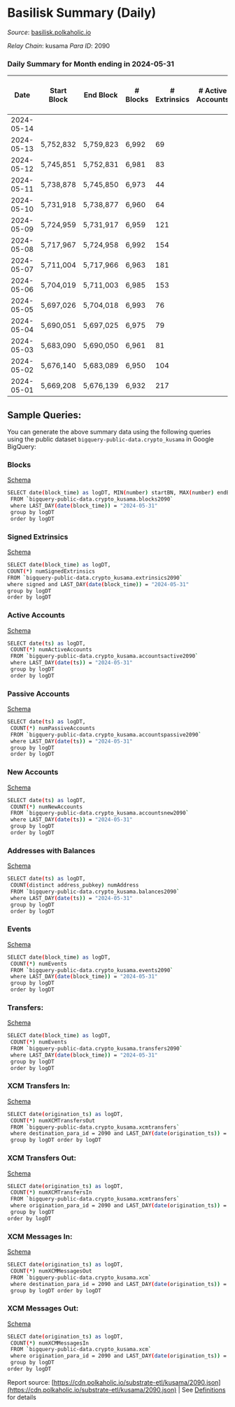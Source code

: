 # Basilisk Summary (Daily)

_Source_: [basilisk.polkaholic.io](https://basilisk.polkaholic.io)

*Relay Chain*: kusama
*Para ID*: 2090



### Daily Summary for Month ending in 2024-05-31


| Date    | Start Block | End Block | # Blocks | # Extrinsics | # Active Accounts | # Passive Accounts | # New Accounts | # Addresses | # Events  | # Transfers ($USD) | # XCM Transfers In ($USD) | # XCM Transfers Out ($USD) | # XCM In | # XCM Out | Issues |
|---------|-------------|-----------|----------|--------------|-------------------|--------------------|----------------|-------------|-----------|--------------------|---------------------------|----------------------------|----------|-----------|--------|
| 2024-05-14 |  |  |  |  |  |  |  |  |  |   |   |   |  |  |  |
| 2024-05-13 | 5,752,832 | 5,759,823 | 6,992 | 69 |  |  |  | 19,082 | 22,313 | 161 ($2,650.47) |   |   |  |  |  |
| 2024-05-12 | 5,745,851 | 5,752,831 | 6,981 | 83 |  |  |  | 19,082 | 22,388 | 126 ($3,838.76) |   |   |  |  |  |
| 2024-05-11 | 5,738,878 | 5,745,850 | 6,973 | 44 |  |  |  | 19,082 | 21,933 | 98 ($876.49) |   |   |  |  |  |
| 2024-05-10 | 5,731,918 | 5,738,877 | 6,960 | 64 |  |  |  | 19,082 | 22,066 | 110 ($5,331.70) |   |   |  |  |  |
| 2024-05-09 | 5,724,959 | 5,731,917 | 6,959 | 121 |  |  |  | 19,083 | 22,972 | 264 ($18,356.71) |   |   |  |  |  |
| 2024-05-08 | 5,717,967 | 5,724,958 | 6,992 | 154 |  |  |  | 19,081 | 23,986 | 439 ($26,369.22) |   |   |  |  |  |
| 2024-05-07 | 5,711,004 | 5,717,966 | 6,963 | 181 |  |  |  | 19,081 | 24,033 | 446 ($37,818.26) |   |   |  |  |  |
| 2024-05-06 | 5,704,019 | 5,711,003 | 6,985 | 153 |  |  |  | 19,079 | 23,513 | 309 ($22,006.86) |   |   |  |  |  |
| 2024-05-05 | 5,697,026 | 5,704,018 | 6,993 | 76 |  |  |  | 19,079 | 22,443 | 157 ($19,679.20) |   |   |  |  |  |
| 2024-05-04 | 5,690,051 | 5,697,025 | 6,975 | 79 |  |  |  | 19,075 | 22,506 | 188 ($4,343.36) |   |   |  |  |  |
| 2024-05-03 | 5,683,090 | 5,690,050 | 6,961 | 81 |  |  |  | 19,073 | 22,738 | 254 ($7,410.77) |   |   |  |  |  |
| 2024-05-02 | 5,676,140 | 5,683,089 | 6,950 | 104 |  |  |  | 19,072 | 22,876 | 272 ($12,061.89) |   |   |  |  |  |
| 2024-05-01 | 5,669,208 | 5,676,139 | 6,932 | 217 |  |  |  | 19,071 | 23,708 | 280 ($19,029.93) |   |   |  |  |  |

## Sample Queries:
You can generate the above summary data using the following queries using the public dataset `bigquery-public-data.crypto_kusama` in Google BigQuery:


### Blocks 

[Schema](https://github.com/colorfulnotion/substrate-etl/blob/main/schema/blocks.json)

```bash
SELECT date(block_time) as logDT, MIN(number) startBN, MAX(number) endBN, COUNT(*) numBlocks 
 FROM `bigquery-public-data.crypto_kusama.blocks2090`  
 where LAST_DAY(date(block_time)) = "2024-05-31" 
 group by logDT 
 order by logDT
```

### Signed Extrinsics 

[Schema](https://github.com/colorfulnotion/substrate-etl/blob/main/schema/extrinsics.json)

```bash
SELECT date(block_time) as logDT, 
COUNT(*) numSignedExtrinsics 
FROM `bigquery-public-data.crypto_kusama.extrinsics2090`  
where signed and LAST_DAY(date(block_time)) = "2024-05-31" 
group by logDT 
order by logDT
```

### Active Accounts 

[Schema](https://github.com/colorfulnotion/substrate-etl/blob/main/schema/accountsactive.json)

```bash
SELECT date(ts) as logDT, 
 COUNT(*) numActiveAccounts 
 FROM `bigquery-public-data.crypto_kusama.accountsactive2090` 
 where LAST_DAY(date(ts)) = "2024-05-31" 
 group by logDT 
 order by logDT
```

### Passive Accounts 

[Schema](https://github.com/colorfulnotion/substrate-etl/blob/main/schema/accountspassive.json)

```bash
SELECT date(ts) as logDT, 
 COUNT(*) numPassiveAccounts 
 FROM `bigquery-public-data.crypto_kusama.accountspassive2090` 
 where LAST_DAY(date(ts)) = "2024-05-31" 
 group by logDT 
 order by logDT
```

### New Accounts 

[Schema](https://github.com/colorfulnotion/substrate-etl/blob/main/schema/accountsnew.json)

```bash
SELECT date(ts) as logDT, 
 COUNT(*) numNewAccounts 
 FROM `bigquery-public-data.crypto_kusama.accountsnew2090` 
 where LAST_DAY(date(ts)) = "2024-05-31" 
 group by logDT
 order by logDT
```

### Addresses with Balances 

[Schema](https://github.com/colorfulnotion/substrate-etl/blob/main/schema/balances.json)

```bash
SELECT date(ts) as logDT,
 COUNT(distinct address_pubkey) numAddress 
 FROM `bigquery-public-data.crypto_kusama.balances2090` 
 where LAST_DAY(date(ts)) = "2024-05-31" 
 group by logDT 
 order by logDT
```

### Events 

[Schema](https://github.com/colorfulnotion/substrate-etl/blob/main/schema/events.json)

```bash
SELECT date(block_time) as logDT, 
 COUNT(*) numEvents 
 FROM `bigquery-public-data.crypto_kusama.events2090` 
 where LAST_DAY(date(block_time)) = "2024-05-31" 
 group by logDT 
 order by logDT
```

### Transfers:

[Schema](https://github.com/colorfulnotion/substrate-etl/blob/main/schema/transfers.json)

```bash
SELECT date(block_time) as logDT, 
 COUNT(*) numEvents 
 FROM `bigquery-public-data.crypto_kusama.transfers2090` 
 where LAST_DAY(date(block_time)) = "2024-05-31" 
 group by logDT 
 order by logDT
```

### XCM Transfers In: 

[Schema](https://github.com/colorfulnotion/substrate-etl/blob/main/schema/xcmtransfers.json)

```bash
SELECT date(origination_ts) as logDT, 
 COUNT(*) numXCMTransfersOut 
 FROM `bigquery-public-data.crypto_kusama.xcmtransfers` 
 where destination_para_id = 2090 and LAST_DAY(date(origination_ts)) = "2024-05-31" 
 group by logDT order by logDT
```

### XCM Transfers Out: 

[Schema](https://github.com/colorfulnotion/substrate-etl/blob/main/schema/xcmtransfers.json)

```bash
SELECT date(origination_ts) as logDT, 
 COUNT(*) numXCMTransfersIn 
 FROM `bigquery-public-data.crypto_kusama.xcmtransfers` 
 where origination_para_id = 2090 and LAST_DAY(date(origination_ts)) = "2024-05-31" 
 group by logDT 
order by logDT
```

### XCM Messages In: 

[Schema](https://github.com/colorfulnotion/substrate-etl/blob/main/schema/xcm.json)

```bash
SELECT date(origination_ts) as logDT, 
 COUNT(*) numXCMMessagesOut 
 FROM `bigquery-public-data.crypto_kusama.xcm` 
 where destination_para_id = 2090 and LAST_DAY(date(origination_ts)) = "2024-05-31" 
 group by logDT order by logDT
```

### XCM Messages Out: 

[Schema](https://github.com/colorfulnotion/substrate-etl/blob/main/schema/xcm.json)

```bash
SELECT date(origination_ts) as logDT, 
 COUNT(*) numXCMMessagesIn 
 FROM `bigquery-public-data.crypto_kusama.xcm` 
 where origination_para_id = 2090 and LAST_DAY(date(origination_ts)) = "2024-05-31" 
 group by logDT 
order by logDT
```


Report source: [https://cdn.polkaholic.io/substrate-etl/kusama/2090.json](https://cdn.polkaholic.io/substrate-etl/kusama/2090.json) | See [Definitions](/DEFINITIONS.md) for details
